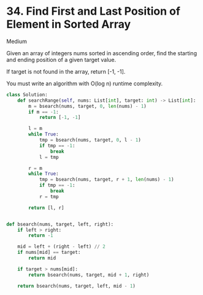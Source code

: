 # 34. Find First and Last Position of Element in Sorted Array

Medium

Given an array of integers nums sorted in ascending order, find the starting and ending position of a given target value.

If target is not found in the array, return [-1, -1].

You must write an algorithm with O(log n) runtime complexity.

```python
class Solution:
    def searchRange(self, nums: List[int], target: int) -> List[int]:
        m = bsearch(nums, target, 0, len(nums) - 1)
        if m == -1:
            return [-1, -1]

        l = m
        while True:
            tmp = bsearch(nums, target, 0, l - 1)
            if tmp == -1:
                break
            l = tmp

        r = m
        while True:
            tmp = bsearch(nums, target, r + 1, len(nums) - 1)
            if tmp == -1:
                break
            r = tmp

        return [l, r]


def bsearch(nums, target, left, right):
    if left > right:
        return -1

    mid = left + (right - left) // 2
    if nums[mid] == target:
        return mid

    if target > nums[mid]:
        return bsearch(nums, target, mid + 1, right)

    return bsearch(nums, target, left, mid - 1)
```
